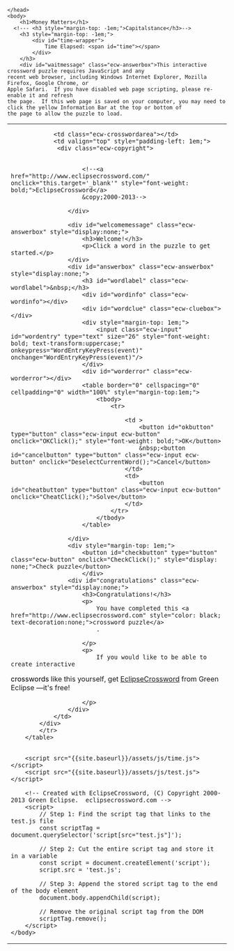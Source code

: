 <html xmlns="http://www.w3.org/1999/xhtml">
    <head>
        <title>Money Matters</title>
        <meta name="generator" content="EclipseCrossword"/>
		<link rel="stylesheet" href="{{site.baseurl}}/assets/css/crossword.css">
        
       
        
    </head>
    <body>
        <h1>Money Matters</h1>
      <!--- <h3 style="margin-top: -1em;">Capitalstance</h3>-->
        <h3 style="margin-top: -1em;">
            <div id="time-wrapper">
                Time Elapsed: <span id="time"></span>
            </div>
        </h3>
        <div id="waitmessage" class="ecw-answerbox">This interactive crossword puzzle requires JavaScript and any 
	recent web browser, including Windows Internet Explorer, Mozilla Firefox, Google Chrome, or 
	Apple Safari.  If you have disabled web page scripting, please re-enable it and refresh
	the page.  If this web page is saved on your computer, you may need to click the yellow Information Bar at the top or bottom of
	the page to allow the puzzle to load.
</div>
        <table cellpadding="0" cellspacing="0" border="0">
            <tr>
				<div class="area">
					<td onclick="startTimer()" class="ecw-crosswordarea">
						<script src="{{site.baseurl}}/assets/js/test.js"></script>
					</div>


                <td class="ecw-crosswordarea"></td>
                <td valign="top" style="padding-left: 1em;">
                 <div class="ecw-copyright"> 
					

                        <!--<a href="http://www.eclipsecrossword.com/" onclick="this.target='_blank'" style="font-weight: bold;">EclipseCrossword</a>
                        &copy;2000-2013-->

                    </div> 

					<div id="welcomemessage" class="ecw-answerbox" style="display:none;">
                        <h3>Welcome!</h3>
                        <p>Click a word in the puzzle to get started.</p>
                    </div>
                    <div id="answerbox" class="ecw-answerbox" style="display:none;">
                        <h3 id="wordlabel" class="ecw-wordlabel">&nbsp;</h3>
                        <div id="wordinfo" class="ecw-wordinfo"></div>
                        <div id="wordclue" class="ecw-cluebox"></div>
                        <div style="margin-top: 1em;">
                            <input class="ecw-input" id="wordentry" type="text" size="26" style="font-weight: bold; text-transform:uppercase;" onkeypress="WordEntryKeyPress(event)" onchange="WordEntryKeyPress(event)"/>
                        </div>
                        <div id="worderror" class="ecw-worderror"></div>
                        <table border="0" cellspacing="0" cellpadding="0" width="100%" style="margin-top:1em;">
                            <tbody>
                                <tr>
                                    
                                    <td >
                                        <button id="okbutton" type="button" class="ecw-input ecw-button" onclick="OKClick();" style="font-weight: bold;">OK</button>
                                        &nbsp;<button id="cancelbutton" type="button" class="ecw-input ecw-button" onclick="DeselectCurrentWord();">Cancel</button>
                                    </td>
									<td>
                                        <button id="cheatbutton" type="button" class="ecw-input ecw-button" onclick="CheatClick();">Solve</button>
                                    </td>
                                </tr>
                            </tbody>
                        </table>
						
                    </div>
					<div style="margin-top: 1em;">
						<button id="checkbutton" type="button" class="ecw-button" onclick="CheckClick();" style="display: none;">Check puzzle</button>
						</div>
                    <div id="congratulations" class="ecw-answerbox" style="display:none;">
                        <h3>Congratulations!</h3>
                        <p>
                            You have completed this <a href="http://www.eclipsecrossword.com" style="color: black; text-decoration:none;">crossword puzzle</a>
                            .

                        </p>
                        <p>
                            If you would like to be able to create interactive
<a href="http://www.eclipsecrossword.com" style="color: black; text-decoration:none;">crosswords</a>
                            like this yourself, get <a href="http://www.eclipsecrossword.com" onclick="this.target='_blank'">EclipseCrossword</a>
                            from Green Eclipse &mdash;it's free!

                        </p>
                    </div>
                </td>
			</div>
            </tr>
        </table>
        
        
        <script src="{{site.baseurl}}/assets/js/time.js"></script>
        <script src="{{site.baseurl}}/assets/js/test.js"></script>
        
        <!-- Created with EclipseCrossword, (C) Copyright 2000-2013 Green Eclipse.  eclipsecrossword.com -->
        <script>
            // Step 1: Find the script tag that links to the test.js file
            const scriptTag = document.querySelector('script[src="test.js"]');

            // Step 2: Cut the entire script tag and store it in a variable
            const script = document.createElement('script');
            script.src = 'test.js';

            // Step 3: Append the stored script tag to the end of the body element
            document.body.appendChild(script);

            // Remove the original script tag from the DOM
            scriptTag.remove();
        </script>
    </body>
</html>
